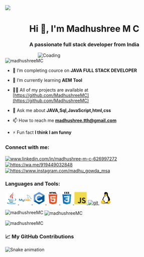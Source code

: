 <img src="https://www.digitaladlectio.com/wp-content/uploads/2020/04/New-PNC-Animated-Banners.gif"/>
<h1 align="center">Hi 👋, I'm Madhushree M C</h1>
<h3 align="center">A passionate full stack developer from India</h3>
<img align="right" alt="Coading" width="400" src="https://media.tenor.com/S59bPkT0pqcAAAAC/programming.gif">
<p align="left"> <img src="https://komarev.com/ghpvc/?username=madhushreeMC&label=Profile%20views&color=0e75b6&style=flat" alt="madhushreeMC" /> </p>

- 🔭 I’m completing cource on **JAVA FULL STACK DEVELOPER**

- 🌱 I’m currently learning **AEM Tool**

- 👨‍💻 All of my projects are available at [https://github.com/MadhushreeMC](https://github.com/MadhushreeMC)

- 💬 Ask me about **JAVA,Sql,JavaScript,html,css**

- 📫 How to reach me **madhushree.tth@gmail.com**

- ⚡ Fun fact **I think I am funny**

<h3 align="left">Connect with me:</h3>
<p align="left">
<a href="https://linkedin.com/in/madhushree-m-c-626997272" target="blank"><img align="center" src="https://raw.githubusercontent.com/rahuldkjain/github-profile-readme-generator/master/src/images/icons/Social/linked-in-alt.svg" alt="www.linkedin.com/in/madhushree-m-c-626997272" height="30" width="40" /></a>
  <a href="https://wa.me/919449032848" target="blank"><img align="center" src="https://github.com/rahuldkjain/github-profile-readme-generator/blob/master/src/images/icons/Social/whatsapp.svg" alt="https://wa.me/919449032848"" height="30" width="40" /></a>
<a href="https://instagram.com/madhu_gowda_msa" target="blank"><img align="center" src="https://raw.githubusercontent.com/rahuldkjain/github-profile-readme-generator/master/src/images/icons/Social/instagram.svg" alt="https://www.instagram.com/madhu_gowda_msa" height="30" width="40" /></a>
</p>

<h3 align="left">Languages and Tools:</h3>
<p align="left"> 
  <a href="https://www.java.com" target="_blank" rel="noreferrer"> <img src="https://raw.githubusercontent.com/devicons/devicon/master/icons/java/java-original.svg" alt="java" width="40" height="40"/> </a> 
  <a href="https://www.mysql.com/" target="_blank" rel="noreferrer"> <img src="https://raw.githubusercontent.com/devicons/devicon/master/icons/mysql/mysql-original-wordmark.svg" alt="mysql" width="40" height="40"/> </a>
  <a href="https://www.cprogramming.com/" target="_blank" rel="noreferrer"> <img src="https://raw.githubusercontent.com/devicons/devicon/master/icons/c/c-original.svg" alt="c" width="40" height="40"/> </a> 
  <a href="https://www.w3.org/html/" target="_blank" rel="noreferrer"> <img src="https://raw.githubusercontent.com/devicons/devicon/master/icons/html5/html5-original-wordmark.svg" alt="html5" width="40" height="40"/> </a>
  <a href="https://www.w3schools.com/css/" target="_blank" rel="noreferrer"> <img src="https://raw.githubusercontent.com/devicons/devicon/master/icons/css3/css3-original-wordmark.svg" alt="css3" width="40" height="40"/> </a>  
  <a href="https://developer.mozilla.org/en-US/docs/Web/JavaScript" target="_blank" rel="noreferrer"> <img src="https://raw.githubusercontent.com/devicons/devicon/master/icons/javascript/javascript-original.svg" alt="javascript" width="40" height="40"/> </a> 
  <a href="https://git-scm.com/" target="_blank" rel="noreferrer"> <img src="https://www.vectorlogo.zone/logos/git-scm/git-scm-icon.svg" alt="git" width="40" height="40"/> </a> 
  <a href="https://www.linux.org/" target="_blank" rel="noreferrer"> <img src="https://raw.githubusercontent.com/devicons/devicon/master/icons/linux/linux-original.svg" alt="linux" width="40" height="40"/> </a>
  </p>

<p><img align="left" src="https://github-readme-stats.vercel.app/api/top-langs?username=madhushreeMC&show_icons=true&locale=en&layout=compact" alt="madhushreeMC" /></p>

<p>&nbsp;<img align="center" src="https://github-readme-stats.vercel.app/api?username=madhushreeMC&show_icons=true&locale=en" alt="madhushreeMC" /></p>

<p><img align="center" src="https://github-readme-streak-stats.herokuapp.com/?user=madhushreeMC&" alt="madhushreeMC" /></p>


### 📈 My GitHub Contributions
![Snake animation](https://github.com/madhushreeMC/madhushreeMC/blob/output/github-contribution-grid-snake.svg)
